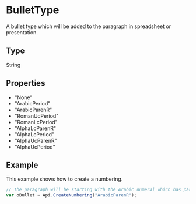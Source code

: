 # BulletType

A bullet type which will be added to the paragraph in spreadsheet or presentation.

## Type

String

## Properties

- "None" 
- "ArabicPeriod" 
- "ArabicParenR" 
- "RomanUcPeriod" 
- "RomanLcPeriod" 
- "AlphaLcParenR" 
- "AlphaLcPeriod" 
- "AlphaUcParenR" 
- "AlphaUcPeriod"

## Example

This example shows how to create a numbering.

```javascript
// The paragraph will be starting with the Arabic numeral which has parenthesis
var oBullet = Api.CreateNumbering("ArabicParenR");
```